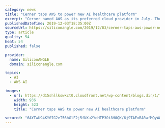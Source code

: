 ```yaml
---
category: news
title: "Cerner taps AWS to power new AI healthcare platform"
excerpt: "Cerner named AWS as its preferred cloud provider in July. The company has now bumped up the Amazon.com Inc. subsidiary’s status to “preferred cloud, artificial intelligence and machine learning provider,” a move that will entail the company building ..."
publishedDateTime: 2019-12-03T18:35:00Z
sourceUrl: https://siliconangle.com/2019/12/03/cerner-taps-aws-power-new-ai-healthcare-platform/
type: article
quality: 54
heat: 54
published: false

provider:
  name: SiliconANGLE
  domain: siliconangle.com

topics:
  - AI
  - AWS AI

images:
  - url: https://d15shllkswkct0.cloudfront.net/wp-content/blogs.dir/1/files/2019/12/cerner.png
    width: 936
    height: 523
    title: "Cerner taps AWS to power new AI healthcare platform"

secured: "6AYTwU94KY07G2eI56hGlF2j5fNXu2YeHTP3Ot8H0QK/6j9TAExRARwfMQyWWs/3mc1NbCtkvFjUny01yuNLjBHrdlMlqoWIjpdu/MaHGd87f8yBH7ejTB9MNa1tvHO3AltIoPtdaa+iH+i0ucou4ATKnWCleSwWYPqXMiqPT9WBH4MGI8Gyzqu+x58I3jbb3m8xOr1T44SQY8qu1g6xvRdC4lTmclqbaRamIzeeUyspqeb3ILHNnZZWZRaQBG5+gtNpncNiQqNPf8nLXL21dQ==;oh8rVNbMrxotAEZ3NK45Wg=="
---
```


